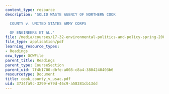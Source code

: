 ```yaml
---
content_type: resource
description: 'SOLID WASTE AGENCY OF NORTHERN COOK

  COUNTY v. UNITED STATES ARMY CORPS

  OF ENGINEERS ET AL.'
file: /media/courses/17-32-environmental-politics-and-policy-spring-2003/3734fa9c3299e79d46c9a58381cb13dd_cook_county_v_usac.pdf
file_type: application/pdf
learning_resource_types:
- Readings
ocw_type: OCWFile
parent_title: Readings
parent_type: CourseSection
parent_uid: 7f4b1700-dbfe-a008-c8a4-3804240403b6
resourcetype: Document
title: cook_county_v_usac.pdf
uid: 3734fa9c-3299-e79d-46c9-a58381cb13dd
---
```

